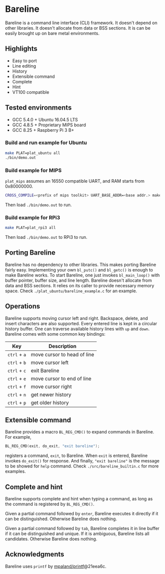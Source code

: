 # Bareline
Bareline is a command line interface (CLI) framework. It doesn't depend on other libraries. It doesn't allocate from data or BSS sections. It is can be easily brought up on bare metal environments.

## Highlights
* Easy to port
* Line editing
* History
* Extensible command
* Complete
* Hint
* VT100 compatible

## Tested environments
* GCC 5.4.0 + Ubuntu 16.04.5 LTS
* GCC 4.8.5 + Proprietary MIPS board
* GCC 8.25 + Raspberry Pi 3 B+

### Build and run example for Ubuntu
```bash
make PLAT=plat_ubuntu all
./bin/demo.out
```
### Build example for MIPS
`plat_mips` assumes an 16550 compatible UART, and RAM starts from 0x80000000.
```bash
CROSS_COMPILE=<prefix of mips toolkit> UART_BASE_ADDR=<base addr.> make PLAT=plat_mips all
```
Then load `./bin/demo.out` to run.

### Build example for RPi3
```bash
make PLAT=plat_rpi3 all
```
Then load `./bin/demo.out` to RPi3 to run.

## Porting Bareline
Bareline has no dependency to other libraries. This makes porting Bareline fairly easy. Implementing your own `bl_putc()` and `bl_getc()` is enough to make Bareline works.
To start Bareline, one just invokes `bl_main_loop()` with buffer pointer, buffer size, and line length. Bareline doesn't allocate from data and BSS sections. It relies on its caller to provide necessary memory space.
Check `./plat_ubuntu/bareline_example.c` for an example.

## Operations
Bareline supports moving cursor left and right. Backspace, delete, and insert characters are also supported.
Every entered line is kept in a circular history buffer. One can traverse available history lines with `up` and `down`.
Bareline comes with some common key bindings:

| Key | Description |
| --- | --- |
| `ctrl` + `a` | move cursor to head of line |
| `ctrl` + `b` | move cursor left |
| `ctrl` + `c` | exit Bareline |
| `ctrl` + `e` | move cursor to end of line |
| `ctrl` + `f` | move cursor right |
| `ctrl` + `n` | get newer history |
| `ctrl` + `p` | get older history |

## Extensible command
Bareline provides a macro `BL_REG_CMD()` to expand commands in Bareline. For example,
```c
BL_REG_CMD(exit, do_exit, "exit bareline");
```
registers a command, `exit`, to Bareline. When `exit` is entered, Bareline invokes `do_exit()` for response. And finally, `"exit bareline"` is the message to be showed for `help` command. Check `./src/bareline_builtin.c` for more examples.

## Complete and hint
Bareline supports complete and hint when typing a command, as long as the command is registered by `BL_REG_CMD()`.

Given a partial command followed by `enter`, Bareline executes it directly if it can be distinguished. Otherwise Bareline does nothing.

Given a partial command followed by `tab`, Bareline completes it in line buffer if it can be distinguished and unique. If it is ambiguous, Bareline lists all candidates. Otherwise Bareline does nothing.

## Acknowledgments
Bareline uses `printf` by [mpaland/printf](https://github.com/mpaland/printf)@21eea6c.

